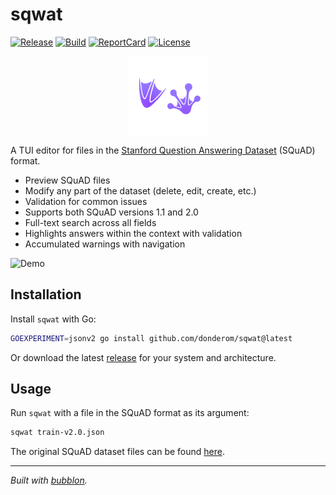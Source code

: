 # sqwat

[![Release](https://img.shields.io/github/v/release/donderom/sqwat.svg?style=flat-square&color=6e54da)](https://github.com/donderom/sqwat/releases)
[![Build](https://img.shields.io/github/actions/workflow/status/donderom/sqwat/build.yml?style=flat-square&logo=github)](https://github.com/donderom/sqwat/actions/workflows/build.yml)
[![ReportCard](https://goreportcard.com/badge/github.com/donderom/sqwat?style=flat-square)](https://goreportcard.com/report/donderom/sqwat)
[![License](https://img.shields.io/badge/license-MIT-463494?style=flat-square)](https://github.com/donderom/sqwat/blob/main/LICENSE)

<p align="center">
<img src="logo.svg" width="128" align="center" alt="The sqwat logo">
</p>

A TUI editor for files in the [Stanford Question Answering Dataset](https://rajpurkar.github.io/SQuAD-explorer/) (SQuAD) format.

* Preview SQuAD files
* Modify any part of the dataset (delete, edit, create, etc.)
* Validation for common issues
* Supports both SQuAD versions 1.1 and 2.0
* Full-text search across all fields
* Highlights answers within the context with validation
* Accumulated warnings with navigation

<img alt="Demo" src="https://github.com/user-attachments/assets/eeb5cb91-1cdf-49b3-9ca0-ac43117a9e7c" width="600" />

## Installation

Install `sqwat` with Go:

```sh
GOEXPERIMENT=jsonv2 go install github.com/donderom/sqwat@latest
```

Or download the latest [release](https://github.com/donderom/sqwat/releases) for your system and architecture.

## Usage

Run `sqwat` with a file in the SQuAD format as its argument:

```sh
sqwat train-v2.0.json
```

The original SQuAD dataset files can be found [here](https://github.com/rajpurkar/SQuAD-explorer/tree/master/dataset).

---

*Built with [bubblon](https://github.com/donderom/bubblon).*
